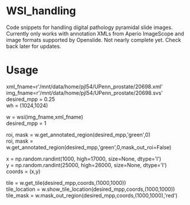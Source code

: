 # WSI_handling
Code snippets for handling digital pathology pyramidal slide images. Currently only works with annotation XMLs from Aperio ImageScope and image formats supported by Openslide. Not nearly complete yet. Check back later for updates.

# Usage
xml_fname=r'/mnt/data/home/pjl54/UPenn_prostate/20698.xml'  
img_fname=r'/mnt/data/home/pjl54/UPenn_prostate/20698.svs'  
desired_mpp = 0.25  
wh = (1024,1024)  

w = wsi(img_fname,xml_fname)  
desired_mpp = 1  

roi, mask = w.get_annotated_region(desired_mpp,'green',0)  
roi, mask = w.get_annotated_region(desired_mpp,'green',0,mask_out_roi=False)  

x = np.random.randint(1000, high=17000, size=None, dtype='l')  
y = np.random.randint(25000, high=26000, size=None, dtype='l')  
coords = (x,y)  

tile = w.get_tile(desired_mpp,coords,(1000,1000))  
tile_location = w.show_tile_location(desired_mpp,coords,(1000,1000))  
tile_mask = w.mask_out_region(desired_mpp,coords,(1000,1000),'red')  
